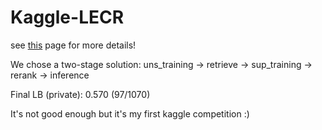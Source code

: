 # Kaggle-LECR
see [this](https://www.kaggle.com/competitions/learning-equality-curriculum-recommendations) page for more details!

We chose a two-stage solution: uns_training -> retrieve ->  sup_training -> rerank -> inference

Final LB (private): 0.570 (97/1070)

It's not good enough but it's my first kaggle competition :)
